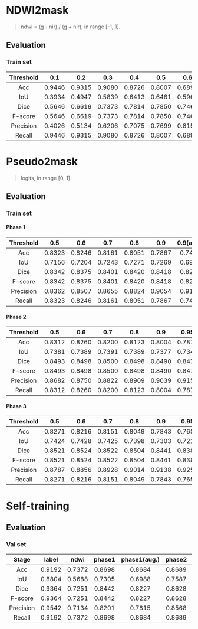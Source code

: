 # NDWI2mask
> ndwi = (g - nir) / (g + nir), in range [-1, 1].

## Evaluation

### Train set

| Threshold | 0.1    | 0.2    | 0.3    | 0.4    | 0.5    | 0.6    | 0.7    | 0.8    | 0.9    |
| :-------: | :----: | :----: | :----: | :----: | :----: | :----: | :----: | :----: | :----: |
| Acc       | 0.9446 | 0.9315 | 0.9080 | 0.8726 | 0.8007 | 0.6890 | 0.5037 | 0.3029 | 0.1224 |
| IoU       | 0.3934 | 0.4947 | 0.5839 | 0.6413 | 0.6461 | 0.5960 | 0.4575 | 0.2835 | 0.1165 |
| Dice      | 0.5646 | 0.6619 | 0.7373 | 0.7814 | 0.7850 | 0.7468 | 0.6278 | 0.4418 | 0.2087 |
| F-score   | 0.5646 | 0.6619 | 0.7373 | 0.7814 | 0.7850 | 0.7468 | 0.6278 | 0.4418 | 0.2087 |
| Precision | 0.4026 | 0.5134 | 0.6206 | 0.7075 | 0.7699 | 0.8152 | 0.8331 | 0.8155 | 0.7087 |
| Recall    | 0.9446 | 0.9315 | 0.9080 | 0.8726 | 0.8007 | 0.6890 | 0.5037 | 0.3029 | 0.1224 |

# Pseudo2mask
> logits, in range [0, 1].

## Evaluation

### Train set

#### Phase 1

| Threshold | 0.5    | 0.6    | 0.7    | 0.8    | 0.9    | 0.9(aug.) | 0.95   |
| :-------: | :----: | :----: | :----: | :----: | :----: | :-------: |:----: |
| Acc       | 0.8323 | 0.8246 | 0.8161 | 0.8051 | 0.7867 | 0.7450    | 0.7665 |
| IoU       | 0.7156 | 0.7204 | 0.7243 | 0.7271 | 0.7269 | 0.6987    | 0.7212 |
| Dice      | 0.8342 | 0.8375 | 0.8401 | 0.8420 | 0.8418 | 0.8226    | 0.8380 |
| F-score   | 0.8342 | 0.8375 | 0.8401 | 0.8420 | 0.8418 | 0.8226    | 0.8380 |
| Precision | 0.8362 | 0.8507 | 0.8655 | 0.8824 | 0.9054 | 0.9182    | 0.9241 |
| Recall    | 0.8323 | 0.8246 | 0.8161 | 0.8051 | 0.7867 | 0.7450    | 0.7665 |

#### Phase 2

| Threshold | 0.5    | 0.6    | 0.7    | 0.8    | 0.9    | 0.95   |
| :-------: | :----: | :----: | :----: | :----: | :----: | :----: |
| Acc       | 0.8312 | 0.8260 | 0.8200 | 0.8123 | 0.8004 | 0.7877 |
| IoU       | 0.7381 | 0.7389 | 0.7391 | 0.7389 | 0.7377 | 0.7346 |
| Dice      | 0.8493 | 0.8498 | 0.8500 | 0.8498 | 0.8490 | 0.8470 |
| F-score   | 0.8493 | 0.8498 | 0.8500 | 0.8498 | 0.8490 | 0.8470 |
| Precision | 0.8682 | 0.8750 | 0.8822 | 0.8909 | 0.9039 | 0.9159 |
| Recall    | 0.8312 | 0.8260 | 0.8200 | 0.8123 | 0.8004 | 0.7877 |

#### Phase 3

| Threshold | 0.5    | 0.6    | 0.7    | 0.8    | 0.9    | 0.95   |
| :-------: | :----: | :----: | :----: | :----: | :----: | :----: |
| Acc       | 0.8271 | 0.8216 | 0.8151 | 0.8049 | 0.7843 | 0.7658 |
| IoU       | 0.7424 | 0.7428 | 0.7425 | 0.7398 | 0.7303 | 0.7215 |
| Dice      | 0.8521 | 0.8524 | 0.8522 | 0.8504 | 0.8441 | 0.8382 |
| F-score   | 0.8521 | 0.8524 | 0.8522 | 0.8504 | 0.8441 | 0.8382 |
| Precision | 0.8787 | 0.8856 | 0.8928 | 0.9014 | 0.9138 | 0.9257 |
| Recall    | 0.8271 | 0.8216 | 0.8151 | 0.8049 | 0.7843 | 0.7658 |

# Self-training

## Evaluation

### Val set

| Stage     | label  | ndwi   | phase1 | phase1(aug.) | phase2 | phase3 |
| :-------: | :----: | :----: | :----: | :----------: | :----: | :----: |
| Acc       | 0.9192 | 0.7372 | 0.8698 | 0.8684       | 0.8689 | 0.8090 |
| IoU       | 0.8804 | 0.5688 | 0.7305 | 0.6988       | 0.7587 | 0.7200 |
| Dice      | 0.9364 | 0.7251 | 0.8442 | 0.8227       | 0.8628 | 0.8372 |
| F-score   | 0.9364 | 0.7251 | 0.8442 | 0.8227       | 0.8628 | 0.8372 |
| Precision | 0.9542 | 0.7134 | 0.8201 | 0.7815       | 0.8568 | 0.8675 |
| Recall    | 0.9192 | 0.7372 | 0.8698 | 0.8684       | 0.8689 | 0.8090 |